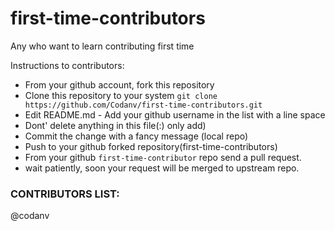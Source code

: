 # first-time-contributors 
Any who want to learn contributing first time

Instructions to contributors: 
- From your github account, fork this repository
- Clone this repository to your system
    `git clone https://github.com/Codanv/first-time-contributors.git`
- Edit README.md - Add your github username in the list with a line space
- Dont' delete anything in this file(:) only add) 
- Commit the change with a fancy message (local repo)
- Push to your github forked repository(first-time-contributors)
- From your github `first-time-contributor` repo send a pull request.
- wait patiently, soon your request will be merged to upstream repo.


### CONTRIBUTORS LIST:

@codanv


